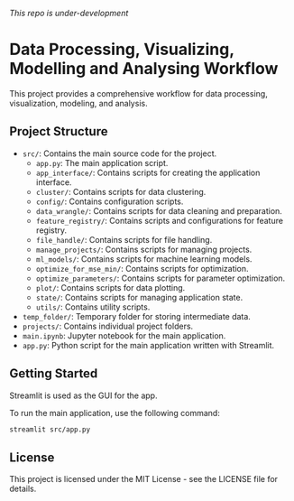 <i>This repo is under-development</i>

# Data Processing, Visualizing, Modelling and Analysing Workflow

This project provides a comprehensive workflow for data processing, visualization, modeling, and analysis.

## Project Structure

- `src/`: Contains the main source code for the project.
  - `app.py`: The main application script.
  - `app_interface/`: Contains scripts for creating the application interface.
  - `cluster/`: Contains scripts for data clustering.
  - `config/`: Contains configuration scripts.
  - `data_wrangle/`: Contains scripts for data cleaning and preparation.
  - `feature_registry/`: Contains scripts and configurations for feature registry.
  - `file_handle/`: Contains scripts for file handling.
  - `manage_projects/`: Contains scripts for managing projects.
  - `ml_models/`: Contains scripts for machine learning models.
  - `optimize_for_mse_min/`: Contains scripts for optimization.
  - `optimize_parameters/`: Contains scripts for parameter optimization.
  - `plot/`: Contains scripts for data plotting.
  - `state/`: Contains scripts for managing application state.
  - `utils/`: Contains utility scripts.
- `temp_folder/`: Temporary folder for storing intermediate data.
- `projects/`: Contains individual project folders.
- `main.ipynb`: Jupyter notebook for the main application.
- `app.py`: Python script for the main application written with Streamlit.

## Getting Started

Streamlit is used as the GUI for the app.

To run the main application, use the following command:

```bash
streamlit src/app.py
```

## License

This project is licensed under the MIT License - see the LICENSE file for details.

